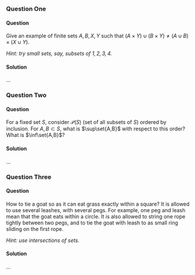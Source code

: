 ### Question One

#### Question

Give an example of finite sets $A, B, X, Y$ such that $(A\times Y)\cup(B\times Y)\ne (A\cup B)\times(X\cup Y)$.

*Hint: try small sets, say, subsets of ${1,2,3,4}$.*

#### Solution

...

### Question Two

#### Question

For a fixed set $S$, consider $\mathscr{P}(S)$ (set of all subsets of $S$) ordered by inclusion. For $A,B\subset S$, what is $\sup\set{A,B}$ with respect to this order? What is $\inf\set{A,B}$?

#### Solution

...

### Question Three

#### Question

How to tie a goat so as it can eat grass exactly within a square? It is allowed to use several leashes, with several pegs. For example, one peg and leash mean that the goat eats within a circle. It is also allowed to string one rope tightly between two pegs, and to tie the goat with leash to as small ring sliding on the first rope.

*Hint: use intersections of sets.*

#### Solution

...